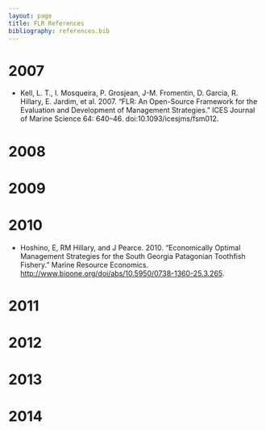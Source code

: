 ```yaml
---
layout: page
title: FLR References
bibliography: references.bib
---
```


# 2007

- Kell, L. T., I. Mosqueira, P. Grosjean, J-M. Fromentin, D. Garcia, R. Hillary, E. Jardim, et al. 2007. “FLR: An Open-Source Framework for the Evaluation and Development of Management Strategies.” ICES Journal of Marine Science 64: 640–46. doi:10.1093/icesjms/fsm012.


# 2008

# 2009

# 2010

- Hoshino, E, RM Hillary, and J Pearce. 2010. “Economically Optimal Management Strategies for the South Georgia Patagonian Toothfish Fishery.” Marine Resource Economics. http://www.bioone.org/doi/abs/10.5950/0738-1360-25.3.265.

# 2011

# 2012

# 2013

# 2014
